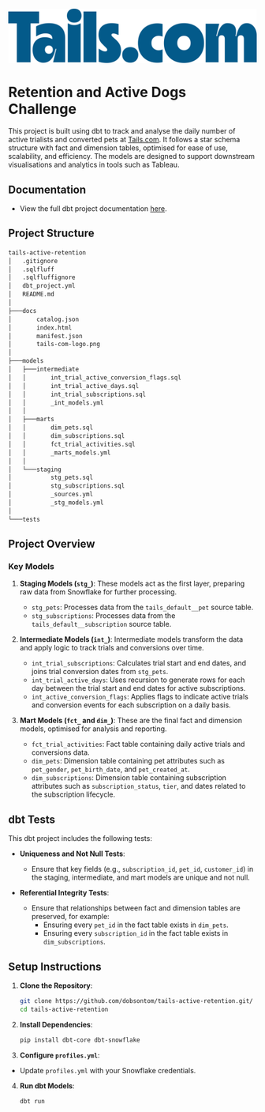 ![Tails.com Logo](./docs/tails-com-logo.png)

# Retention and Active Dogs Challenge

This project is built using dbt to track and analyse the daily number of active trialists and converted pets at [Tails.com](https://tails.com/gb/). It follows a star schema structure with fact and dimension tables, optimised for ease of use, scalability, and efficiency. The models are designed to support downstream visualisations and analytics in tools such as Tableau.

## Documentation

 - View the full dbt project documentation [here](https://dobsontom.github.io/tails-active-retention/).

## Project Structure

```bash
tails-active-retention
│   .gitignore
│   .sqlfluff
│   .sqlfluffignore
│   dbt_project.yml
│   README.md
│
├───docs
│       catalog.json
│       index.html
│       manifest.json
│       tails-com-logo.png
│
├───models
│   ├───intermediate
│   │       int_trial_active_conversion_flags.sql
│   │       int_trial_active_days.sql
│   │       int_trial_subscriptions.sql
│   │       _int_models.yml
│   │
│   ├───marts
│   │       dim_pets.sql
│   │       dim_subscriptions.sql
│   │       fct_trial_activities.sql
│   │       _marts_models.yml
│   │
│   └───staging
│           stg_pets.sql
│           stg_subscriptions.sql
│           _sources.yml
│           _stg_models.yml
│
└───tests
```
## Project Overview

### Key Models

1. **Staging Models (`stg_`)**: These models act as the first layer, preparing raw data from Snowflake for further processing.
   - `stg_pets`: Processes data from the `tails_default__pet` source table.
   - `stg_subscriptions`: Processes data from the `tails_default__subscription` source table.

2. **Intermediate Models (`int_`)**: Intermediate models transform the data and apply logic to track trials and conversions over time.
   - `int_trial_subscriptions`: Calculates trial start and end dates, and joins trial conversion dates from `stg_pets`.
   - `int_trial_active_days`: Uses recursion to generate rows for each day between the trial start and end dates for active subscriptions.
   - `int_active_conversion_flags`: Applies flags to indicate active trials and conversion events for each subscription on a daily basis.

3. **Mart Models (`fct_` and `dim_`)**: These are the final fact and dimension models, optimised for analysis and reporting.
   - `fct_trial_activities`: Fact table containing daily active trials and conversions data.
   - `dim_pets`: Dimension table containing pet attributes such as `pet_gender`, `pet_birth_date`, and `pet_created_at`.
   - `dim_subscriptions`: Dimension table containing subscription attributes such as `subscription_status`, `tier`, and dates related to the subscription lifecycle.

## dbt Tests

This dbt project includes the following tests:

- **Uniqueness and Not Null Tests**:
  - Ensure that key fields (e.g., `subscription_id`, `pet_id`, `customer_id`) in the staging, intermediate, and mart models are unique and not null.
  
- **Referential Integrity Tests**:
  - Ensure that relationships between fact and dimension tables are preserved, for example:
    - Ensuring every `pet_id` in the fact table exists in `dim_pets`.
    - Ensuring every `subscription_id` in the fact table exists in `dim_subscriptions`.

## Setup Instructions

1. **Clone the Repository**:
   ```bash
   git clone https://github.com/dobsontom/tails-active-retention.git/
   cd tails-active-retention
   ```

2. **Install Dependencies**:
   ```bash
   pip install dbt-core dbt-snowflake
   ```

3. **Configure `profiles.yml`**:
  - Update `profiles.yml` with your Snowflake credentials.

4. **Run dbt Models**:
   ```bash
   dbt run
   ```
